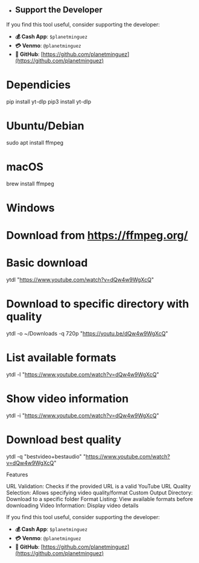 - ##  Support the Developer

If you find this tool useful, consider supporting the developer:

- **💰 Cash App**: `$planetminguez`
- **💳 Venmo**: `@planetminguez`
- **🐙 GitHub**: [https://github.com/planetminguez](https://github.com/planetminguez)

# Dependicies
pip install yt-dlp
pip3 install yt-dlp

# Ubuntu/Debian
sudo apt install ffmpeg

# macOS
brew install ffmpeg

# Windows
# Download from https://ffmpeg.org/

# Basic download
ytdl "https://www.youtube.com/watch?v=dQw4w9WgXcQ"

# Download to specific directory with quality
ytdl -o ~/Downloads -q 720p "https://youtu.be/dQw4w9WgXcQ"

# List available formats
ytdl -l "https://www.youtube.com/watch?v=dQw4w9WgXcQ"

# Show video information
ytdl -i "https://www.youtube.com/watch?v=dQw4w9WgXcQ"

# Download best quality
ytdl -q "bestvideo+bestaudio" "https://www.youtube.com/watch?v=dQw4w9WgXcQ"

Features

URL Validation: Checks if the provided URL is a valid YouTube URL
Quality Selection: Allows specifying video quality/format
Custom Output Directory: Download to a specific folder
Format Listing: View available formats before downloading
Video Information: Display video details


If you find this tool useful, consider supporting the developer:

- **💰 Cash App**: `$planetminguez`
- **💳 Venmo**: `@planetminguez`
- **🐙 GitHub**: [https://github.com/planetminguez](https://github.com/planetminguez)









